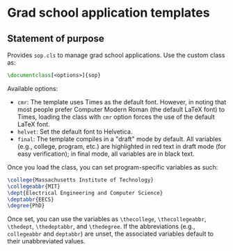 # Grad school application templates

## Statement of purpose

Provides `sop.cls` to manage grad school applications. Use the custom class as:

```tex
\documentclass[<options>]{sop}
```

Available options:
- `cmr`: The template uses Times as the default font. However, in noting that most people prefer Computer Modern Roman (the default LaTeX font) to Times, loading the class with `cmr` option forces the use of the default LaTeX font.
- `helvet`: Set the default font to Helvetica.
- `final`: The template compiles in a "draft" mode by default. All variables (e.g., college, program, etc.) are highlighted in red text in draft mode (for easy verification); in final mode, all variables are in black text.

Once you load the class, you can set program-specific variables as such:

```tex
\college{Massachusetts Institute of Technology}
\collegeabbr{MIT}
\dept{Electrical Engineering and Computer Science}
\deptabbr{EECS}
\degree{PhD}
```

Once set, you can use the variables as `\thecollege`, `\thecollegeabbr`, `\thedept`, `\thedeptabbr`, and `\thedegree`. If the abbreviations (e.g., `collegeabbr` and `deptabbr`) are unset, the associated variables default to their unabbreviated values. 
